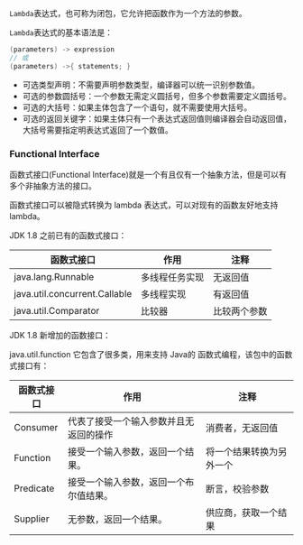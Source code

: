 `Lambda`表达式，也可称为闭包，它允许把函数作为一个方法的参数。

`Lambda`表达式的基本语法是：

```java
(parameters) -> expression
// 或
(parameters) ->{ statements; }
```

- 可选类型声明：不需要声明参数类型，编译器可以统一识别参数值。
- 可选的参数圆括号：一个参数无需定义圆括号，但多个参数需要定义圆括号。
- 可选的大括号：如果主体包含了一个语句，就不需要使用大括号。
- 可选的返回关键字：如果主体只有一个表达式返回值则编译器会自动返回值，大括号需要指定明表达式返回了一个数值。

### Functional Interface

函数式接口(Functional Interface)就是一个有且仅有一个抽象方法，但是可以有多个非抽象方法的接口。

函数式接口可以被隐式转换为 lambda 表达式，可以对现有的函数友好地支持 lambda。

JDK 1.8 之前已有的函数式接口：

|  函数式接口   | 作用 | 注释  |
|  ----  | ----  | ----  |
| java.lang.Runnable |	多线程任务实现 | 无返回值 |
| java.util.concurrent.Callable | 多线程实现 | 有返回值 |
| java.util.Comparator | 比较器 | 比较两个参数 |

JDK 1.8 新增加的函数接口：

java.util.function 它包含了很多类，用来支持 Java的 函数式编程，该包中的函数式接口有：

|  函数式接口   | 作用 | 注释  |
|  ----  | ----  | ----  |
| Consumer	| 代表了接受一个输入参数并且无返回的操作 | 消费者，无返回值 |
| Function	| 接受一个输入参数，返回一个结果。 | 将一个结果转换为另外一个 |
| Predicate	| 接受一个输入参数，返回一个布尔值结果。 | 断言，校验参数 |
| Supplier	| 无参数，返回一个结果。 | 供应商，获取一个结果 |
